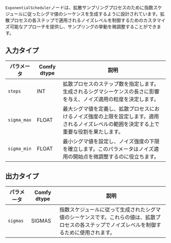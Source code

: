 `ExponentialScheduler`ノードは、拡散サンプリングプロセスのために指数スケジュールに従ったシグマ値のシーケンスを生成するように設計されています。拡散プロセスの各ステップで適用されるノイズレベルを制御するためのカスタマイズ可能なアプローチを提供し、サンプリングの挙動を微調整することができます。

## 入力タイプ

| パラメータ   | Comfy dtype | 説明                                                                                   |
|-------------|-------------|---------------------------------------------------------------------------------------------|
| `steps`     | INT         | 拡散プロセスのステップ数を指定します。生成されるシグマシーケンスの長さに影響を与え、ノイズ適用の粒度を決定します。 |
| `sigma_max` | FLOAT       | 最大シグマ値を定義し、拡散プロセスにおけるノイズ強度の上限を設定します。適用されるノイズレベルの範囲を決定する上で重要な役割を果たします。 |
| `sigma_min` | FLOAT       | 最小シグマ値を設定し、ノイズ強度の下限を確立します。このパラメータはノイズ適用の開始点を微調整するのに役立ちます。 |

## 出力タイプ

| パラメータ | Comfy dtype | 説明                                                                                   |
|-----------|-------------|---------------------------------------------------------------------------------------------|
| `sigmas`  | SIGMAS      | 指数スケジュールに従って生成されたシグマ値のシーケンスです。これらの値は、拡散プロセスの各ステップでノイズレベルを制御するために使用されます。 |
